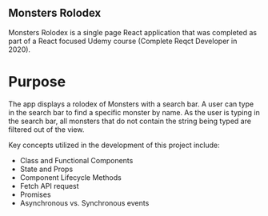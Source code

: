 ## Monsters Rolodex

Monsters Rolodex is a single page React application that was completed as part of a React focused Udemy course (Complete Reqct Developer in 2020).

# Purpose

The app displays a rolodex of Monsters with a search bar. A user can type in the search bar to find a specific monster by name. As the user is typing in the search bar, all monsters that do not contain the string being typed are filtered out of the view. 

Key concepts utilized in the development of this project include:
- Class and Functional Components
- State and Props
- Component Lifecycle Methods
- Fetch API request
- Promises
- Asynchronous vs. Synchronous events



